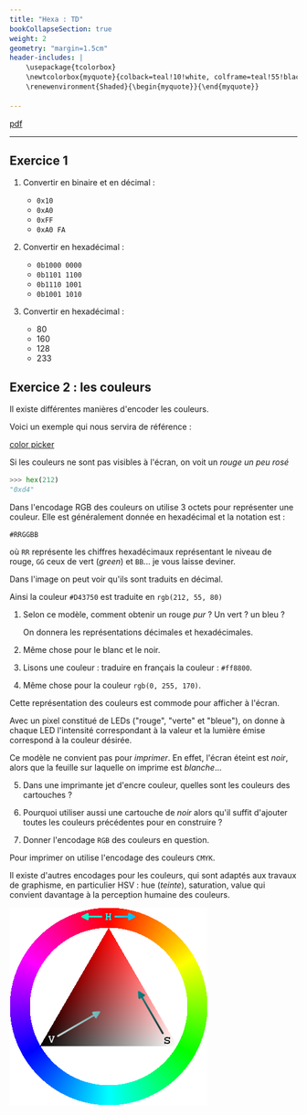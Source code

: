 ```yaml
---
title: "Hexa : TD"
bookCollapseSection: true
weight: 2
geometry: "margin=1.5cm"
header-includes: |
    \usepackage{tcolorbox}
    \newtcolorbox{myquote}{colback=teal!10!white, colframe=teal!55!black}
    \renewenvironment{Shaded}{\begin{myquote}}{\end{myquote}}

---
```


[pdf](./hexa_td.pdf)

---


## Exercice 1

1. Convertir en binaire et en décimal :

    * `0x10`
    * `0xA0`
    * `0xFF`
    * `0xA0 FA`

2. Convertir en hexadécimal :

    * `0b1000 0000`
    * `0b1101 1100`
    * `0b1110 1001`
    * `0b1001 1010`

3. Convertir en hexadécimal :

    * 80
    * 160
    * 128
    * 233

## Exercice 2 : les couleurs

Il existe différentes manières d'encoder les couleurs. 

Voici un exemple qui nous servira de référence :

[color picker](https://imagecolorpicker.com/color-code/bb3344)

Si les couleurs ne sont pas visibles à l'écran, on voit un _rouge un peu rosé_

```python
>>> hex(212)
"0xd4"
```

Dans l'encodage RGB des couleurs on utilise 3 octets pour représenter une couleur.
Elle est généralement donnée en hexadécimal et la notation est :

```
#RRGGBB
```

où `RR` représente les chiffres hexadécimaux représentant le niveau de rouge,
`GG` ceux de vert (_green_) et `BB`... je vous laisse deviner.

Dans l'image on peut voir qu'ils sont traduits en décimal.

Ainsi la couleur `#D43750` est traduite en `rgb(212, 55, 80)`

1. Selon ce modèle, comment obtenir un rouge _pur_ ? Un vert ? un bleu ?

    On donnera les représentations décimales et hexadécimales.
2. Même chose pour le blanc et le noir.

3. Lisons une couleur : traduire en français la couleur : `#ff8800`.
4. Même chose pour la couleur `rgb(0, 255, 170)`.


Cette représentation des couleurs est commode pour afficher à l'écran.

Avec un pixel constitué de LEDs ("rouge", "verte" et "bleue"), on donne
à chaque LED l'intensité correspondant à la valeur et la lumière émise
correspond à la couleur désirée.

Ce modèle ne convient pas pour _imprimer_. En effet, l'écran éteint est _noir_,
alors que la feuille sur laquelle on imprime est _blanche_...

5. Dans une imprimante jet d'encre couleur, quelles sont les couleurs des cartouches ?

6. Pourquoi utiliser aussi une cartouche de _noir_ alors qu'il suffit d'ajouter
  toutes les couleurs précédentes pour en construire ?

6. Donner l'encodage `RGB` des couleurs en question.

Pour imprimer on utilise l'encodage des couleurs `CMYK`.

Il existe d'autres encodages pour les couleurs, qui sont adaptés aux travaux
de graphisme, en particulier HSV : hue (_teinte_), saturation, value qui convient
davantage à la perception humaine des couleurs.

![hsv](./Triangulo_HSV.png)




